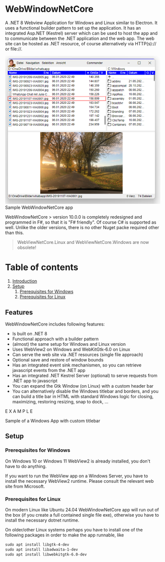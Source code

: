 # WebWindowNetCore
A .NET 8 Webview Application for Windows and Linux similar to Electron. It uses a functional builder pattern to set up the application. It has an integrated Asp.NET (Kestrel) server which can be used to host the app and to communicate between the .NET application and the web app. The web site can be hosted as .NET resource, of course alternatively via HTTP(s):// or file://.

![Sample WebView app](readme/sampleapp.png)
Sample WebWindowNetCore app

WebWindowNetCore > version 10.0.0 is completely redesigned and programmed in F#, so that it is "F# friendly". Of course C# is supported as well. Unlike the older versions, there is no other Nuget packe required other than this. 

> WebViewNetCore.Linux and WebViewNetCore.Windows are now obsolete!

# Table of contents
1. [Introduction](#features)
2. [Setup](#setup)
    1. [Prerequisites for Windows](#prewindows)
    2. [Prerequisites for Linux](#prelinux)
   


## Features <a name="features"></a>

WebWindowNetCore includes following features:
* Is built on .NET 8
* Functional approach with a builder pattern
* (almost) the same setup for Windows and Linux version
* Uses WebView2 on Windows and WebKitGtk-6.0 on Linux
* Can serve the web site via .NET resources (single file approach)
* Optional save and restore of window bounds
* Has an integrated event sink mechanismen, so you can retrieve javascript events from the .NET app
* Has an integrated .NET Kestrel Server (optional) to serve requests from .NET app to javascript
* You can expand the Gtk Window (on Linux) with a custom header bar
* You can alternatively disable the Windows titlebar and borders, and you can build a title bar in HTML with standard Windows logic for closing, maximizing, restoring resizing, snap to dock, ...


E X A M P L E 


Sample of a Windows App with custom titlebar



## Setup <a name="setup"></a>

### Prerequisites for Windows <a name="prewindows"></a>

On Windows 10 or Windows 11 WebView2 is already installed, you don't have to do anything.

If you want to run the WebView app on a Windows Server, you have to install the necessary WebView2 runtime. Please consult the relevant web site from Microsoft.

### Prerequisites for Linux <a name="prelinux"></a>

On modern Linux like Ubuntu 24.04 WebWindowNetCore app will run out of the box (if you create a full contained single file exe), otherwise you have to install the necessary dotnet runtime.

On older/other Linux systems perhaps you have to install one of the following packages in order to make the app runnable, like

```
sudo apt install libgtk-4-dev
sudo apt install libadwaita-1-dev
sudo apt install libwebkitgtk-6.0-dev
```

